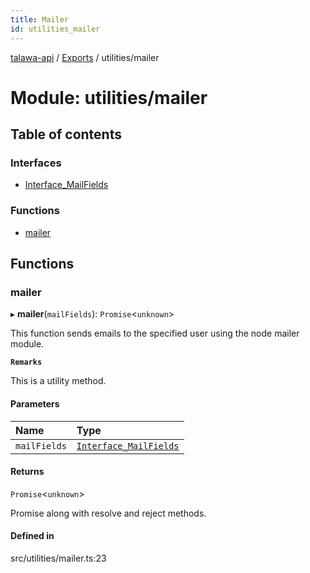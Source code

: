 ```yaml
---
title: Mailer
id: utilities_mailer
---
```

[talawa-api](../README.md) / [Exports](../modules.md) / utilities/mailer

# Module: utilities/mailer

## Table of contents

### Interfaces

- [Interface\_MailFields](../interfaces/utilities_mailer.Interface_MailFields.md)

### Functions

- [mailer](utilities_mailer.md#mailer)

## Functions

### mailer

▸ **mailer**(`mailFields`): `Promise`<`unknown`\>

This function sends emails to the specified user using the node mailer module.

**`Remarks`**

This is a utility method.

#### Parameters

| Name | Type |
| :------ | :------ |
| `mailFields` | [`Interface_MailFields`](../interfaces/utilities_mailer.Interface_MailFields.md) |

#### Returns

`Promise`<`unknown`\>

Promise along with resolve and reject methods.

#### Defined in

src/utilities/mailer.ts:23
